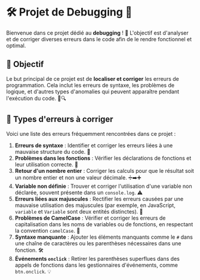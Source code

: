 # 🛠️ Projet de Debugging 🐞

Bienvenue dans ce projet dédié au **debugging** ! 🚀 L'objectif est d'analyser et de corriger diverses erreurs dans le code afin de le rendre fonctionnel et optimal.

## 🔧 Objectif

Le but principal de ce projet est de **localiser et corriger** les erreurs de programmation. Cela inclut les erreurs de syntaxe, les problèmes de logique, et d'autres types d'anomalies qui peuvent apparaître pendant l'exécution du code. 🐛🔍

## 🧐 Types d'erreurs à corriger

Voici une liste des erreurs fréquemment rencontrées dans ce projet :

1. **Erreurs de syntaxe** : Identifier et corriger les erreurs liées à une mauvaise structure du code. 📝
2. **Problèmes dans les fonctions** : Vérifier les déclarations de fonctions et leur utilisation correcte. 🔄
3. **Retour d'un nombre entier** : Corriger les calculs pour que le résultat soit un nombre entier et non une valeur décimale. ➗➡️➕
4. **Variable non définie** : Trouver et corriger l'utilisation d'une variable non déclarée, souvent présente dans un `console.log`. ⚠️
5. **Erreurs liées aux majuscules** : Rectifier les erreurs causées par une mauvaise utilisation des majuscules (par exemple, en JavaScript, `variable` et `Variable` sont deux entités distinctes). 🔡
6. **Problèmes de CamelCase** : Vérifier et corriger les erreurs de capitalisation dans les noms de variables ou de fonctions, en respectant la convention `camelCase`. 🐍
7. **Syntaxe manquante** : Ajouter les éléments manquants comme le `#` dans une chaîne de caractères ou les parenthèses nécessaires dans une fonction. 🛠️
8. **Événements `onclick`** : Retirer les parenthèses superflues dans des appels de fonctions dans les gestionnaires d'événements, comme `btn.onclick`. 💡

